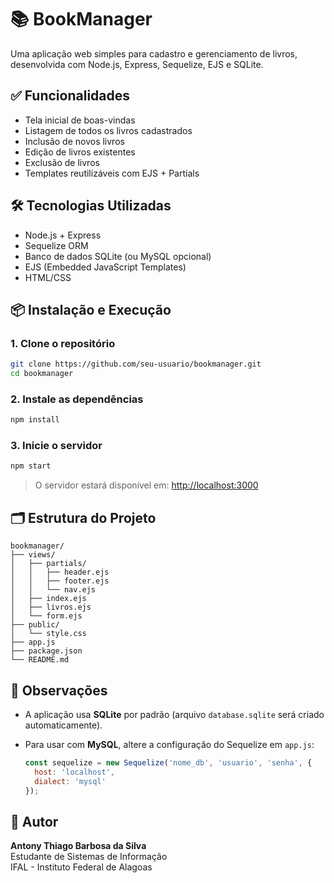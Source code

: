 # 📚 BookManager

Uma aplicação web simples para cadastro e gerenciamento de livros, desenvolvida com Node.js, Express, Sequelize, EJS e SQLite.

## ✅ Funcionalidades

- Tela inicial de boas-vindas
- Listagem de todos os livros cadastrados
- Inclusão de novos livros
- Edição de livros existentes
- Exclusão de livros
- Templates reutilizáveis com EJS + Partials

## 🛠 Tecnologias Utilizadas

- Node.js + Express
- Sequelize ORM
- Banco de dados SQLite (ou MySQL opcional)
- EJS (Embedded JavaScript Templates)
- HTML/CSS

## 📦 Instalação e Execução

### 1. Clone o repositório
```bash
git clone https://github.com/seu-usuario/bookmanager.git
cd bookmanager
```

### 2. Instale as dependências

```bash
npm install
```

### 3. Inicie o servidor

```bash
npm start
```

> O servidor estará disponível em: [http://localhost:3000](http://localhost:3000)

## 🗂 Estrutura do Projeto

```
bookmanager/
├── views/
│   ├── partials/
│   │   ├── header.ejs
│   │   ├── footer.ejs
│   │   └── nav.ejs
│   ├── index.ejs
│   ├── livros.ejs
│   └── form.ejs
├── public/
│   └── style.css
├── app.js
├── package.json
└── README.md
```

## 📌 Observações

* A aplicação usa **SQLite** por padrão (arquivo `database.sqlite` será criado automaticamente).
* Para usar com **MySQL**, altere a configuração do Sequelize em `app.js`:

  ```js
  const sequelize = new Sequelize('nome_db', 'usuario', 'senha', {
    host: 'localhost',
    dialect: 'mysql'
  });
  ```

## 👤 Autor

**Antony Thiago Barbosa da Silva**  
Estudante de Sistemas de Informação  
IFAL - Instituto Federal de Alagoas 